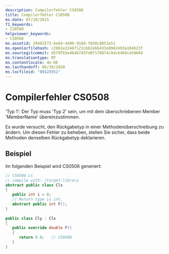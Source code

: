 ```yaml
---
description: Compilerfehler CS0508
title: Compilerfehler CS0508
ms.date: 07/20/2015
f1_keywords:
- CS0508
helpviewer_keywords:
- CS0508
ms.assetid: 28403573-6e64-4496-918d-fb50c8851e51
ms.openlocfilehash: c2861e2246f123cb62ebb433e8982493a184b23f
ms.sourcegitcommit: d579fb5e4b46745fd0f1f8874c94c6469ce58604
ms.translationtype: MT
ms.contentlocale: de-DE
ms.lasthandoff: 08/30/2020
ms.locfileid: "89123551"
---
```

# <a name="compiler-error-cs0508"></a>Compilerfehler CS0508
'Typ 1': Der Typ muss 'Typ 2' sein, um mit dem überschriebenen Member 'MemberName' übereinzustimmen.  
  
 Es wurde versucht, den Rückgabetyp in einer Methodenüberschreibung zu ändern. Um diesen Fehler zu beheben, stellen Sie sicher, dass beide Methoden denselben Rückgabetyp deklarieren.  
  
## <a name="example"></a>Beispiel  
 Im folgenden Beispiel wird CS0508 generiert:  
  
```csharp  
// CS0508.cs  
// compile with: /target:library  
abstract public class Clx  
{  
   public int i = 0;  
   // Return type is int.  
   abstract public int F();  
}  
  
public class Cly : Clx  
{  
   public override double F()  
   {  
      return 0.0;   // CS0508  
   }  
}  
```
